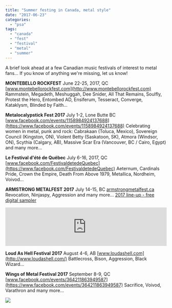 ```yaml
---
title: "Summer festing in Canada, metal style"
date: "2017-06-23"
categories: 
  - "psa"
tags: 
  - "canada"
  - "fest"
  - "festival"
  - "metal"
  - "summer"
---
```


A brief look ahead at a few Canadian music festivals of interest to metal fans... If you know of anything we're missing, let us know!

**MONTEBELLO ROCKFEST** June 22-25, 2017, QC [www.montebellorockfest.com](http://www.montebellorockfest.com) Rammstein, Megadeth, Meshuggah, Dee Snider, All That Remains, Soulfly, Protest the Hero, Entombed AD, Ensiferum, Tesseract, Converge, Kataklysm, Blinded by Faith...

**Metalocalypstick Fest 2017** July 1-2, Lone Butte BC [www.facebook.com/events/1158984924137688](https://www.facebook.com/events/1158984924137688) Celebrating women in metal, punk and rock: Cabrakaan (Toluca, Mexico), Sovereign Council (Kingston, ON), Violent Betty (Saskatoon, SK), Atmora (Windsor, ON), Scythia (Calgary, AB), Massive Scar Era (Vancouver, BC / Cairo, Egypt) and many more...

**Le Festival d'été de Québec** July 6-16, 2017, QC [www.facebook.com/FestivaldetedeQuebec](https://www.facebook.com/FestivaldetedeQuebec) Aeternum, Cardinals Pride, Crown the Empire, Death From Above 1979, Metallica, Nordheim, Voivod...

**ARMSTRONG METALFEST 2017** July 14-15, BC [armstrongmetalfest.ca](https://armstrongmetalfest.ca) Revocation, Ninjaspy, Aggression and many more... [2017 line-up - free digital sampler](https://armstrongmetalfest.bandcamp.com/album/armstrong-metalfest-2016-mountain-moshpit-vol-1)

<iframe style="border: 0; width: 100%; height: 120px;" src="https://bandcamp.com/EmbeddedPlayer/album=1470040100/size=large/bgcol=ffffff/linkcol=0687f5/tracklist=false/artwork=small/transparent=true/" width="300" height="150" seamless=""><a href="http://armstrongmetalfest.bandcamp.com/album/armstrong-metalfest-2016-mountain-moshpit-vol-1">Armstrong MetalFest 2016 - Mountain Moshpit Vol. 1 by Armstrong MetalFest</a></iframe>

**Loud As Hell Festival 2017** August 4-6, AB [www.loudashell.com](http://www.loudashell.com/) Battlecross, Bison, Aggression, Black Wizard...

**Wings of Metal Festival 2017** September 8-9, QC [www.facebook.com/events/364211863949587](https://www.facebook.com/events/364211863949587) Sacrifice, Voivod, Varathron and many more...

![](https://hellbound.ca/wp-content/uploads/2017/06/Wings-of-Metal-2017.jpg)
